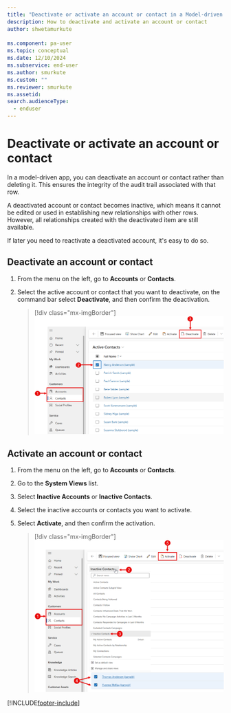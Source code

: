 ```yaml
---
title: "Deactivate or activate an account or contact in a Model-driven app| MicrosoftDocs"
description: How to deactivate and activate an account or contact
author: shwetamurkute

ms.component: pa-user
ms.topic: conceptual
ms.date: 12/10/2024
ms.subservice: end-user
ms.author: smurkute
ms.custom: ""
ms.reviewer: smurkute
ms.assetid: 
search.audienceType: 
  - enduser
---
```


# Deactivate or activate an account or contact

In a model-driven app, you can deactivate an account or contact rather than deleting it. This ensures the integrity of the audit trail associated with that row.  
  
A deactivated account or contact becomes inactive, which means it cannot be edited or used in establishing new relationships with other rows. However, all relationships created with the deactivated item are still available.  
  
If later you need to reactivate a deactivated account, it's easy to do so.   
  
## Deactivate an account or contact 
  
1.  From the menu on the left, go to **Accounts** or **Contacts**.  
  
2.  Select the active account or contact that you want to deactivate, on the command bar select **Deactivate**, and then confirm the deactivation.

    > [!div class="mx-imgBorder"]
    > ![Deactivate an account in Power Apps.](media/DeactiveAccountsUpdated.png "Deactivate an account in Power Apps")


## Activate an account or contact  
  
1.  From the menu on the left, go to **Accounts** or **Contacts**. 
  
2.  Go to the **System Views** list.

3.  Select **Inactive Accounts** or **Inactive Contacts**.  
  
4.  Select the inactive accounts or contacts you want to activate.

5.  Select **Activate**, and then confirm the activation.  

    > [!div class="mx-imgBorder"]
    > ![Activate an account in Power Apps.](media/ActiveAccountsUpdated.png "Activate an account in Power Apps")  





[!INCLUDE[footer-include](../includes/footer-banner.md)]
